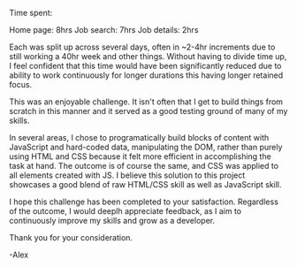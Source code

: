 Time spent:

Home page: 8hrs
Job search: 7hrs
Job details: 2hrs

Each was split up across several days,
often in ~2-4hr increments due to still working
a 40hr week and other things.
Without having to divide time up, 
I feel confident that this time would have been 
significantly reduced due to ability to work
continuously for longer durations this having
longer retained focus.

This was an enjoyable challenge. It isn't often
that I get to build things from scratch in this
manner and it served as a good testing ground 
of many of my skills.

In several areas, I chose to programatically 
build blocks of content with JavaScript and 
hard-coded data, manipulating the DOM, rather
than purely using HTML and CSS because it felt 
more efficient in accomplishing the task at hand.
The outcome is of course the same, and CSS was applied
to all elements created with JS. I believe this solution
to this project showcases a good blend of raw HTML/CSS 
skill as well as JavaScript skill. 

I hope this challenge has been completed to your satisfaction.
Regardless of the outcome, I would deeplh appreciate 
feedback, as I aim to continuously improve my skills 
and grow as a developer.

Thank you for your consideration.

-Alex
